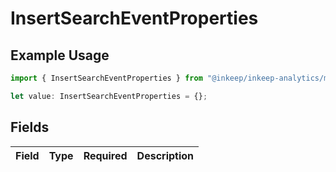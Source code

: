 # InsertSearchEventProperties

## Example Usage

```typescript
import { InsertSearchEventProperties } from "@inkeep/inkeep-analytics/models/components";

let value: InsertSearchEventProperties = {};
```

## Fields

| Field       | Type        | Required    | Description |
| ----------- | ----------- | ----------- | ----------- |